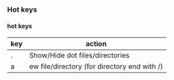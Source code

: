 


### Hot keys 

#### hot keys

| key | action
|---|---|
| . | Show/Hide dot files/directories
| a | ew file/directory (for directory end with /)



